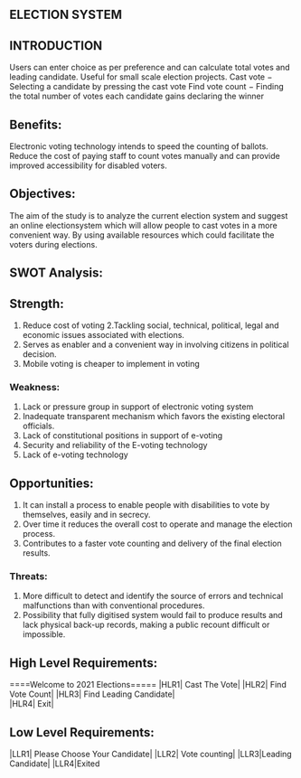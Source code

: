 ## ELECTION SYSTEM ##

## INTRODUCTION ##
  Users can enter choice as per preference and can calculate total votes and leading candidate. Useful for small scale election projects. 
  Cast vote − Selecting a candidate by pressing the cast vote
  Find vote count − Finding the total number of votes each candidate gains declaring the winner

 ## Benefits:
  Electronic voting technology intends to speed the counting of ballots.
  Reduce the cost of paying staff to count votes manually and can provide improved accessibility for disabled voters.

 ## Objectives:
 The aim of the study is to analyze the current election system and suggest an online electionsystem which will allow people to cast votes in a more convenient way.
 By using available resources which could facilitate the voters during elections.  

 ## SWOT Analysis:
 ## Strength:
1. Reduce cost of voting
2.Tackling social, technical, political, legal and economic issues associated with elections.
4. Serves as enabler and a convenient way in involving citizens in political decision.
5. Mobile voting is cheaper to implement in voting

### Weakness:
1. Lack or pressure group in support of electronic voting system
2. Inadequate transparent mechanism which favors the existing electoral officials.
3. Lack of constitutional positions in support of e-voting
4.  Security and reliability of the E-voting technology
5. Lack of e-voting technology

## Opportunities:
1. It can install a process to enable people with disabilities to vote by themselves, easily and in secrecy.
2. Over time it reduces the overall cost to operate and manage the election process.
3. Contributes to a faster vote counting and delivery of the final election results.

### Threats:
1. More difficult to detect and identify the source of errors and technical malfunctions than with conventional procedures.
2. Possibility that fully digitised system would fail to produce results and lack physical back-up records, making a public recount difficult or impossible.

 ## High Level Requirements:
  ====Welcome to 2021 Elections=====
|HLR1| Cast The Vote|
|HLR2| Find Vote Count|
|HLR3| Find Leading Candidate|        
|HLR4| Exit|

## Low Level Requirements:
|LLR1| Please Choose Your Candidate| 
|LLR2| Vote counting|
|LLR3|Leading Candidate| 
|LLR4|Exited
